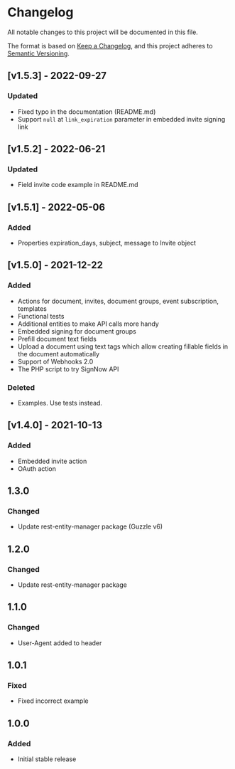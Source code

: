# Changelog

All notable changes to this project will be documented in this file.

The format is based on [Keep a Changelog](https://keepachangelog.com/en/1.0.0/),
and this project adheres to [Semantic Versioning](https://semver.org/spec/v2.0.0.html).

## [v1.5.3] - 2022-09-27
### Updated
- Fixed typo in the documentation (README.md)
- Support `null` at `link_expiration` parameter in embedded invite signing link

## [v1.5.2] - 2022-06-21
### Updated
- Field invite code example in README.md

## [v1.5.1] - 2022-05-06
### Added
- Properties expiration_days, subject, message to Invite object

## [v1.5.0] - 2021-12-22
### Added
- Actions for document, invites, document groups, event subscription, templates
- Functional tests
- Additional entities to make API calls more handy
- Embedded signing for document groups
- Prefill document text fields
- Upload a document using text tags which allow creating fillable fields in the document automatically
- Support of Webhooks 2.0
- The PHP script to try SignNow API

### Deleted
- Examples. Use tests instead.

## [v1.4.0] - 2021-10-13
### Added
- Embedded invite action
- OAuth action

## 1.3.0
### Changed
- Update rest-entity-manager package (Guzzle  v6)

## 1.2.0
### Changed
- Update rest-entity-manager package

## 1.1.0
### Changed
- User-Agent added to header

## 1.0.1
### Fixed
- Fixed incorrect example

## 1.0.0
### Added
- Initial stable release
